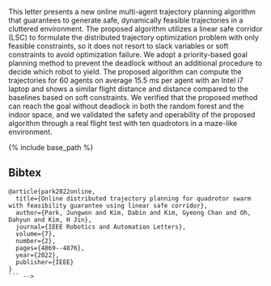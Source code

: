 <!-- ---
title: "Online distributed trajectory planning for quadrotor swarm with feasibility guarantee using linear safe corridor"
# header:
#   teaser: tumbnails/cdc23.PNG
conference: R-AL
links: 
 - paper: 
  #  file: download/IROS20_full.pdf
   link: https://dabinkim-lgom.github.io/download/CDC23_arxiv.pdf
   name: "Paper(draft)"
#  - video:
#    link: https://www.youtube.com/watch?v=hPOXH6_0_IE
#    name: "Video"
#  - bibtex: 
#    name: "Bibtex"
---

<!-- {% include youtubePlayer.html id="G-fS2iqzi1w" %} -->

This letter presents a new online multi-agent trajectory planning algorithm that guarantees to generate safe, dynamically feasible trajectories in a cluttered environment. The proposed algorithm utilizes a linear safe corridor (LSC) to formulate the distributed trajectory optimization problem with only feasible constraints, so it does not resort to slack variables or soft constraints to avoid optimization failure. We adopt a priority-based goal planning method to prevent the deadlock without an additional procedure to decide which robot to yield. The proposed algorithm can compute the trajectories for 60 agents on average 15.5 ms per agent with an Intel i7 laptop and shows a similar flight distance and distance compared to the baselines based on soft constraints. We verified that the proposed method can reach the goal without deadlock in both the random forest and the indoor space, and we validated the safety and operability of the proposed algorithm through a real flight test with ten quadrotors in a maze-like environment.

{% include base_path %}

## Bibtex <a id="bibtex"></a>
```
@article{park2022online,
  title={Online distributed trajectory planning for quadrotor swarm with feasibility guarantee using linear safe corridor},
  author={Park, Jungwon and Kim, Dabin and Kim, Gyeong Chan and Oh, Dahyun and Kim, H Jin},
  journal={IEEE Robotics and Automation Letters},
  volume={7},
  number={2},
  pages={4869--4876},
  year={2022},
  publisher={IEEE}
}
``` -->
